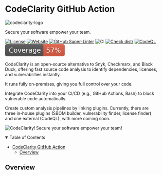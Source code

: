 # CodeClarity GitHub Action
<picture>
  <source media="(prefers-color-scheme: dark)" srcset="https://github.com/CodeClarityCE/identity/blob/main/logo/vectorized/logo_name_white.svg">
  <source media="(prefers-color-scheme: light)" srcset="https://github.com/CodeClarityCE/identity/blob/main/logo/vectorized/logo_name_black.svg">
  <img alt="codeclarity-logo" src="https://github.com/CodeClarityCE/identity/blob/main/logo/vectorized/logo_name_black.svg">
</picture>

Secure your software empower your team.

[![License](https://img.shields.io/github/license/codeclarityce/codeclarity-action)](LICENSE)
[![Website](https://img.shields.io/badge/Website-Visit-blue)](https://www.codeclarity.io)
[![GitHub Super-Linter](https://github.com/actions/typescript-action/actions/workflows/linter.yml/badge.svg)](https://github.com/super-linter/super-linter)
![CI](https://github.com/actions/typescript-action/actions/workflows/ci.yml/badge.svg)
[![Check dist/](https://github.com/actions/typescript-action/actions/workflows/check-dist.yml/badge.svg)](https://github.com/actions/typescript-action/actions/workflows/check-dist.yml)
[![CodeQL](https://github.com/actions/typescript-action/actions/workflows/codeql-analysis.yml/badge.svg)](https://github.com/actions/typescript-action/actions/workflows/codeql-analysis.yml)
[![Coverage](./badges/coverage.svg)](./badges/coverage.svg)

CodeClarity is an open-source alternative to Snyk, Checkmarx, and Black Duck,
offering fast source code analysis to identify dependencies, licenses, and
vulnerabilities instantly.

It runs fully on-premises, giving you full control over your code.

Integrate CodeClarity into your CI/CD (e.g., GitHub Actions, Bash) to block
vulnerable code automatically.

Create custom analysis pipelines by linking plugins. Currently, there are three
in-house plugins (SBOM builder, vulnerability finder, license finder) and one
external (CodeQL), with more coming soon.

![CodeClarity! Secure your software empower your team!](https://github.com/CodeClarityCE/identity/blob/main/illustration/rasterized/demo_illu.png)

<details open="open">
<summary>Table of Contents</summary>

- [CodeClarity GitHub Action](#codeclarity-github-action)
  - [Overview](#overview)

</details>

## Overview
